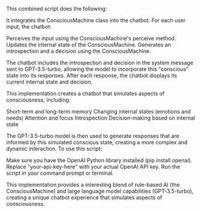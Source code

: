 This combined script does the following:

It integrates the ConsciousMachine class into the chatbot.
For each user input, the chatbot:

Perceives the input using the ConsciousMachine's perceive method.
Updates the internal state of the ConsciousMachine.
Generates an introspection and a decision using the ConsciousMachine.


The chatbot includes the introspection and decision in the system message sent to GPT-3.5-turbo, allowing the model to incorporate this "conscious" state into its responses.
After each response, the chatbot displays its current internal state and decision.

This implementation creates a chatbot that simulates aspects of consciousness, including:

Short-term and long-term memory
Changing internal states (emotions and needs)
Attention and focus
Introspection
Decision-making based on internal state

The GPT-3.5-turbo model is then used to generate responses that are informed by this simulated conscious state, creating a more complex and dynamic interaction.
To use this script:

Make sure you have the OpenAI Python library installed (pip install openai).
Replace "your-api-key-here" with your actual OpenAI API key.
Run the script in your command prompt or terminal.

This implementation provides a interesting blend of rule-based AI (the ConsciousMachine) and large language model capabilities (GPT-3.5-turbo), creating a unique chatbot experience that simulates aspects of consciousness.
